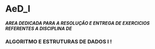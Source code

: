 # AeD_I
##### AREA DEDICADA PARA A RESOLUÇÃO E ENTREGA DE EXERCICIOS REFERENTES A DISCIPLINA DE 
### ALGORITMO E ESTRUTURAS DE DADOS I !
